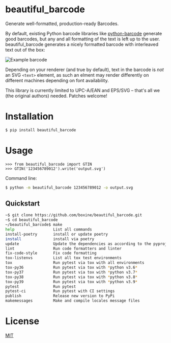# beautiful_barcode
Generate well-formatted, production-ready Barcodes.

By default, existing Python barcode libraries like [python-barcode](https://pypi.org/project/python-barcode/) generate good barcodes, but any and all formatting of the text is left up to the user. beautiful_barcode generates a nicely formatted barcode with interleaved text out of the box:

![Example barcode](example_path.svg)

Depending on your renderer (and true by default), text in the barcode is *not* an SVG `<text>` element, as such an elment may render differently on different machines depending on font availability.

This library is currently limited to UPC-A/EAN and EPS/SVG – that's all we (the original authors) needed. Patches welcome!

# Installation

```sh
$ pip install beautiful_barcode
```

# Usage

```
>>> from beautiful_barcode import GTIN
>>> GTIN('123456789012').write('output.svg')
```

Command line:

```sh
$ python -m beautiful_barcode 123456789012 -o output.svg
```

## Quickstart

```bash
~$ git clone https://github.com/boxine/beautiful_barcode.git
~$ cd beautiful_barcode
~/beautiful_barcode$ make
help                 List all commands
install-poetry       install or update poetry
install              install via poetry
update               Update the dependencies as according to the pyproject.toml file
lint                 Run code formatters and linter
fix-code-style       Fix code formatting
tox-listenvs         List all tox test environments
tox                  Run pytest via tox with all environments
tox-py36             Run pytest via tox with *python v3.6*
tox-py37             Run pytest via tox with *python v3.7*
tox-py38             Run pytest via tox with *python v3.8*
tox-py39             Run pytest via tox with *python v3.9*
pytest               Run pytest
pytest-ci            Run pytest with CI settings
publish              Release new version to PyPi
makemessages         Make and compile locales message files
```

# License

[MIT](LICENSE)
